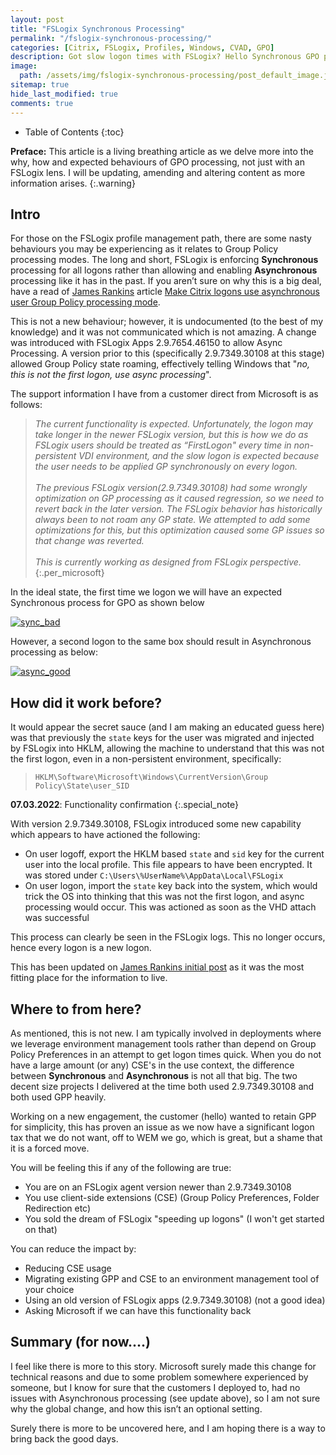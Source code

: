```yaml
---
layout: post
title: "FSLogix Synchronous Processing"
permalink: "/fslogix-synchronous-processing/"
categories: [Citrix, FSLogix, Profiles, Windows, CVAD, GPO]
description: Got slow logon times with FSLogix? Hello Synchronous GPO processing
image: 
  path: /assets/img/fslogix-synchronous-processing/post_default_image.jpg
sitemap: true
hide_last_modified: true
comments: true
---
```


<!--excerpt-->

-  Table of Contents
{:toc}

**Preface:** This article is a living breathing article as we delve more into the why, how and expected behaviours of GPO processing, not just with an FSLogix lens. I will be updating, amending and altering content as more information arises. 
{:.warning}

## Intro

For those on the FSLogix profile management path, there are some nasty behaviours you may be experiencing as it relates to Group Policy processing modes. The long and short, FSLogix is enforcing **Synchronous** processing for all logons rather than allowing and enabling **Asynchronous** processing like it has in the past. If you aren’t sure on why this is a big deal, have a read of [James Rankins](https://twitter.com/james____rankin) article [Make Citrix logons use asynchronous user Group Policy processing mode](https://james-rankin.com/articles/make-citrix-logons-use-asynchronous-user-group-policy-processing-mode/).

This is not a new behaviour; however, it is undocumented (to the best of my knowledge) and it was not communicated which is not amazing. A change was introduced with FSLogix Apps 2.9.7654.46150 to allow Async Processing. A version prior to this (specifically 2.9.7349.30108 at this stage) allowed Group Policy state roaming, effectively telling Windows that "*no, this is not the first logon, use async processing*".

The support information I have from a customer direct from Microsoft is as follows:

> *The current functionality is expected. Unfortunately, the logon may take longer in the newer FSLogix version, but this is how we do as FSLogix users should be treated as “FirstLogon" every time in non-persistent VDI environment, and the slow logon is expected because the user needs to be applied GP synchronously on every logon. <br><br> The previous FSLogix version(2.9.7349.30108) had some wrongly optimization on GP processing as it caused regression, so we need to revert back in the later version. The FSLogix behavior has historically always been to not roam any GP state. We attempted to add some optimizations for this, but this optimization caused some GP issues so that change was reverted. <br><br> This is currently working as designed from FSLogix perspective.*
{:.per_microsoft}

In the ideal state, the first time we logon we will have an expected Synchronous process for GPO as shown below

[![sync_bad]({{site.baseurl}}/assets/img/fslogix-synchronous-processing/sync.png)]({{site.baseurl}}/assets/img/fslogix-synchronous-processing/sync.png)

However, a second logon to the same box should result in Asynchronous processing as below:

[![async_good]({{site.baseurl}}/assets/img/fslogix-synchronous-processing/async.png)]({{site.baseurl}}/assets/img/fslogix-synchronous-processing/async.png)

## How did it work before?

It would appear the secret sauce (and I am making an educated guess here) was that previously the `state` keys for the user was migrated and injected by FSLogix into HKLM, allowing the machine to understand that this was not the first logon, even in a non-persistent environment, specifically:

> `HKLM\Software\Microsoft\Windows\CurrentVersion\Group Policy\State\user_SID`

**07.03.2022**: Functionality confirmation
{:.special_note}

With version 2.9.7349.30108, FSLogix introduced some new capability which appears to have actioned the following:

-  On user logoff, export the HKLM based `state` and `sid` key for the current user into the local profile. This file appears to have been encrypted. It was stored under `C:\Users\%UserName%\AppData\Local\FSLogix`
-  On user logon, import the `state` key back into the system, which would trick the OS into thinking that this was not the first logon, and async processing would occur. This was actioned as soon as the VHD attach was successful

This process can clearly be seen in the FSLogix logs. This no longer occurs, hence every logon is a new logon.

This has been updated on [James Rankins initial post](https://james-rankin.com/articles/make-citrix-logons-use-asynchronous-user-group-policy-processing-mode/) as it was the most fitting place for the information to live.

## Where to from here?

As mentioned, this is not new. I am typically involved in deployments where we leverage environment management tools rather than depend on Group Policy Preferences in an attempt to get logon times quick. When you do not have a large amount (or any) CSE's in the use context, the difference between **Synchronous** and **Asynchronous** is not all that big. The two decent size projects I delivered at the time both used 2.9.7349.30108 and both used GPP heavily.

Working on a new engagement, the customer (hello) wanted to retain GPP for simplicity, this has proven an issue as we now have a significant logon tax that we do not want, off to WEM we go, which is great, but a shame that it is a forced move.

You will be feeling this if any of the following are true:

-  You are on an FSLogix agent version newer than 2.9.7349.30108
-  You use client-side extensions (CSE) (Group Policy Preferences, Folder Redirection etc)
-  You sold the dream of FSLogix "speeding up logons" (I won't get started on that)

You can reduce the impact by:

-  Reducing CSE usage
-  Migrating existing GPP and CSE to an environment management tool of your choice
-  Using an old version of FSLogix apps (2.9.7349.30108) (not a good idea)
-  Asking Microsoft if we can have this functionality back

## Summary (for now....)

I feel like there is more to this story. Microsoft surely made this change for technical reasons and due to some problem somewhere experienced by someone, but I know for sure that the customers I deployed to, had no issues with Asynchronous processing (see update above), so I am not sure why the global change, and how this isn’t an optional setting.

Surely there is more to be uncovered here, and I am hoping there is a way to bring back the good days.
